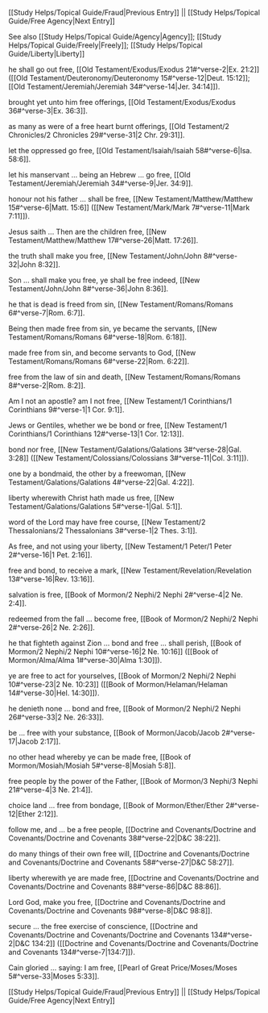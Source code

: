 [[Study Helps/Topical Guide/Fraud|Previous Entry]]  ||  [[Study Helps/Topical Guide/Free Agency|Next Entry]]

 See also [[Study Helps/Topical Guide/Agency|Agency]]; [[Study Helps/Topical Guide/Freely|Freely]]; [[Study Helps/Topical Guide/Liberty|Liberty]]

 he shall go out free, [[Old Testament/Exodus/Exodus 21#^verse-2|Ex. 21:2]] ([[Old Testament/Deuteronomy/Deuteronomy 15#^verse-12|Deut. 15:12]]; [[Old Testament/Jeremiah/Jeremiah 34#^verse-14|Jer. 34:14]]).

 brought yet unto him free offerings, [[Old Testament/Exodus/Exodus 36#^verse-3|Ex. 36:3]].

 as many as were of a free heart burnt offerings, [[Old Testament/2 Chronicles/2 Chronicles 29#^verse-31|2 Chr. 29:31]].

 let the oppressed go free, [[Old Testament/Isaiah/Isaiah 58#^verse-6|Isa. 58:6]].

 let his manservant ... being an Hebrew ... go free, [[Old Testament/Jeremiah/Jeremiah 34#^verse-9|Jer. 34:9]].

 honour not his father ... shall be free, [[New Testament/Matthew/Matthew 15#^verse-6|Matt. 15:6]] ([[New Testament/Mark/Mark 7#^verse-11|Mark 7:11]]).

 Jesus saith ... Then are the children free, [[New Testament/Matthew/Matthew 17#^verse-26|Matt. 17:26]].

 the truth shall make you free, [[New Testament/John/John 8#^verse-32|John 8:32]].

 Son ... shall make you free, ye shall be free indeed, [[New Testament/John/John 8#^verse-36|John 8:36]].

 he that is dead is freed from sin, [[New Testament/Romans/Romans 6#^verse-7|Rom. 6:7]].

 Being then made free from sin, ye became the servants, [[New Testament/Romans/Romans 6#^verse-18|Rom. 6:18]].

 made free from sin, and become servants to God, [[New Testament/Romans/Romans 6#^verse-22|Rom. 6:22]].

 free from the law of sin and death, [[New Testament/Romans/Romans 8#^verse-2|Rom. 8:2]].

 Am I not an apostle? am I not free, [[New Testament/1 Corinthians/1 Corinthians 9#^verse-1|1 Cor. 9:1]].

 Jews or Gentiles, whether we be bond or free, [[New Testament/1 Corinthians/1 Corinthians 12#^verse-13|1 Cor. 12:13]].

 bond nor free, [[New Testament/Galations/Galations 3#^verse-28|Gal. 3:28]] ([[New Testament/Colossians/Colossians 3#^verse-11|Col. 3:11]]).

 one by a bondmaid, the other by a freewoman, [[New Testament/Galations/Galations 4#^verse-22|Gal. 4:22]].

 liberty wherewith Christ hath made us free, [[New Testament/Galations/Galations 5#^verse-1|Gal. 5:1]].

 word of the Lord may have free course, [[New Testament/2 Thessalonians/2 Thessalonians 3#^verse-1|2 Thes. 3:1]].

 As free, and not using your liberty, [[New Testament/1 Peter/1 Peter 2#^verse-16|1 Pet. 2:16]].

 free and bond, to receive a mark, [[New Testament/Revelation/Revelation 13#^verse-16|Rev. 13:16]].

 salvation is free, [[Book of Mormon/2 Nephi/2 Nephi 2#^verse-4|2 Ne. 2:4]].

 redeemed from the fall ... become free, [[Book of Mormon/2 Nephi/2 Nephi 2#^verse-26|2 Ne. 2:26]].

 he that fighteth against Zion ... bond and free ... shall perish, [[Book of Mormon/2 Nephi/2 Nephi 10#^verse-16|2 Ne. 10:16]] ([[Book of Mormon/Alma/Alma 1#^verse-30|Alma 1:30]]).

 ye are free to act for yourselves, [[Book of Mormon/2 Nephi/2 Nephi 10#^verse-23|2 Ne. 10:23]] ([[Book of Mormon/Helaman/Helaman 14#^verse-30|Hel. 14:30]]).

 he denieth none ... bond and free, [[Book of Mormon/2 Nephi/2 Nephi 26#^verse-33|2 Ne. 26:33]].

 be ... free with your substance, [[Book of Mormon/Jacob/Jacob 2#^verse-17|Jacob 2:17]].

 no other head whereby ye can be made free, [[Book of Mormon/Mosiah/Mosiah 5#^verse-8|Mosiah 5:8]].

 free people by the power of the Father, [[Book of Mormon/3 Nephi/3 Nephi 21#^verse-4|3 Ne. 21:4]].

 choice land ... free from bondage, [[Book of Mormon/Ether/Ether 2#^verse-12|Ether 2:12]].

 follow me, and ... be a free people, [[Doctrine and Covenants/Doctrine and Covenants/Doctrine and Covenants 38#^verse-22|D&C 38:22]].

 do many things of their own free will, [[Doctrine and Covenants/Doctrine and Covenants/Doctrine and Covenants 58#^verse-27|D&C 58:27]].

 liberty wherewith ye are made free, [[Doctrine and Covenants/Doctrine and Covenants/Doctrine and Covenants 88#^verse-86|D&C 88:86]].

 Lord God, make you free, [[Doctrine and Covenants/Doctrine and Covenants/Doctrine and Covenants 98#^verse-8|D&C 98:8]].

 secure ... the free exercise of conscience, [[Doctrine and Covenants/Doctrine and Covenants/Doctrine and Covenants 134#^verse-2|D&C 134:2]] ([[Doctrine and Covenants/Doctrine and Covenants/Doctrine and Covenants 134#^verse-7|134:7]]).

 Cain gloried ... saying: I am free, [[Pearl of Great Price/Moses/Moses 5#^verse-33|Moses 5:33]].

[[Study Helps/Topical Guide/Fraud|Previous Entry]]  ||  [[Study Helps/Topical Guide/Free Agency|Next Entry]]